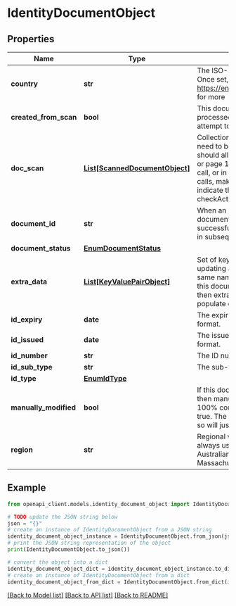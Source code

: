 # IdentityDocumentObject


## Properties

Name | Type | Description | Notes
------------ | ------------- | ------------- | -------------
**country** | **str** | The ISO-3166-alpha3 country code of the issuing national. Once set, this cannot be changed.  See https://en.wikipedia.org/wiki/List_of_ISO_3166_country_codes for more  | 
**created_from_scan** | **bool** | This document&#39;s data was initially created from scanned and processed images. The value cannot be set manually and any attempt to do so will just be ignored.  | [optional] [readonly] 
**doc_scan** | [**List[ScannedDocumentObject]**](ScannedDocumentObject.md) | Collection of one or more objects that describe scan(s) that need to be put through OCR or facial recognition. These should all be from the one ID document, such as front/back, or page 1, 2, 3, etc. You can upload multiple scans in a single call, or in multiple calls.     Note: if you do upload over multiple calls, make sure you include the documentId (see above), and indicate that this is happening with a \&quot;more_data\&quot; checkAction  | [optional] 
**document_id** | **str** | When an ID document is created/uploaded, it is assigned a documentId. You&#39;ll see this in a successful response or successfully accepted response. This can then be referenced in subsequent calls if you&#39;re uploading more/updated data.  | [optional] 
**document_status** | [**EnumDocumentStatus**](EnumDocumentStatus.md) |  | [optional] 
**extra_data** | [**List[KeyValuePairObject]**](KeyValuePairObject.md) | Set of key-value pairs that provide ID type-specific data. If updating an existing document, then existing values with the same name will be overwritten. New values will be added.  If this document is scanned through OCR or similar processes, then extracted data will be found here (Some may be used to populate other fields like idNumber and idExpiry as well)  | [optional] 
**id_expiry** | **date** | The expiry date of the document (if known) in YYYY-MM-DD format. | [optional] 
**id_issued** | **date** | The issued date of the document (if known) in YYYY-MM-DD format. | [optional] 
**id_number** | **str** | The ID number of the document (if known). | [optional] 
**id_sub_type** | **str** | The sub-type of identity document. Very document specific. | [optional] 
**id_type** | [**EnumIdType**](EnumIdType.md) |  | 
**manually_modified** | **bool** | If this document was originally populated from scanned data, then manually adjusted (e.g. if the scan&#39;s results weren&#39;t 100% correct or data was missing), then this will be set to true. The value cannot be set manually and any attempt to do so will just be ignored.  | [optional] [readonly] 
**region** | **str** | Regional variant of the ID (e.g. VIC drivers licence)  You should always use the local abbreviation for this. E.g.   - VIC for The Australian state of Victoria   - MA for the US state of Massachusetts   - etc  | [optional] 

## Example

```python
from openapi_client.models.identity_document_object import IdentityDocumentObject

# TODO update the JSON string below
json = "{}"
# create an instance of IdentityDocumentObject from a JSON string
identity_document_object_instance = IdentityDocumentObject.from_json(json)
# print the JSON string representation of the object
print(IdentityDocumentObject.to_json())

# convert the object into a dict
identity_document_object_dict = identity_document_object_instance.to_dict()
# create an instance of IdentityDocumentObject from a dict
identity_document_object_from_dict = IdentityDocumentObject.from_dict(identity_document_object_dict)
```
[[Back to Model list]](../README.md#documentation-for-models) [[Back to API list]](../README.md#documentation-for-api-endpoints) [[Back to README]](../README.md)


